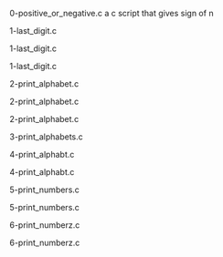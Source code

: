 0-positive_or_negative.c a c script that gives sign of n

1-last_digit.c

1-last_digit.c

1-last_digit.c

2-print_alphabet.c

2-print_alphabet.c

2-print_alphabet.c

3-print_alphabets.c

4-print_alphabt.c

4-print_alphabt.c

5-print_numbers.c

5-print_numbers.c

6-print_numberz.c

6-print_numberz.c


